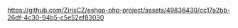 

https://github.com/ZirixCZ/eshop-php-project/assets/49836430/cc17a2bb-26df-4c30-94b5-c5e52ef83030

